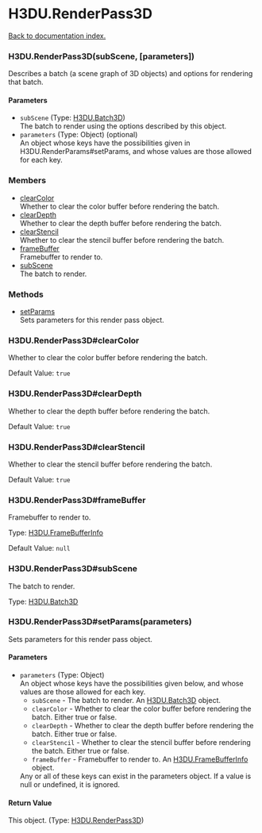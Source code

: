 # H3DU.RenderPass3D

[Back to documentation index.](index.md)

### H3DU.RenderPass3D(subScene, [parameters]) <a id='H3DU.RenderPass3D'></a>

Describes a batch (a scene graph of 3D objects) and options for
rendering that batch.

#### Parameters

* `subScene` (Type: <a href="H3DU.Batch3D.md">H3DU.Batch3D</a>)<br>
    The batch to render using the options described by this object.
* `parameters` (Type: Object) (optional)<br>
    An object whose keys have the possibilities given in H3DU.RenderParams#setParams, and whose values are those allowed for each key.

### Members

* [clearColor](#H3DU.RenderPass3D_clearColor)<br>Whether to clear the color buffer before rendering the batch.
* [clearDepth](#H3DU.RenderPass3D_clearDepth)<br>Whether to clear the depth buffer before rendering the batch.
* [clearStencil](#H3DU.RenderPass3D_clearStencil)<br>Whether to clear the stencil buffer before rendering the batch.
* [frameBuffer](#H3DU.RenderPass3D_frameBuffer)<br>Framebuffer to render to.
* [subScene](#H3DU.RenderPass3D_subScene)<br>The batch to render.

### Methods

* [setParams](#H3DU.RenderPass3D_H3DU.RenderPass3D_setParams)<br>Sets parameters for this render pass object.

### H3DU.RenderPass3D#clearColor <a id='H3DU.RenderPass3D_clearColor'></a>

Whether to clear the color buffer before rendering the batch.

Default Value: `true`

### H3DU.RenderPass3D#clearDepth <a id='H3DU.RenderPass3D_clearDepth'></a>

Whether to clear the depth buffer before rendering the batch.

Default Value: `true`

### H3DU.RenderPass3D#clearStencil <a id='H3DU.RenderPass3D_clearStencil'></a>

Whether to clear the stencil buffer before rendering the batch.

Default Value: `true`

### H3DU.RenderPass3D#frameBuffer <a id='H3DU.RenderPass3D_frameBuffer'></a>

Framebuffer to render to.

Type: <a href="H3DU.FrameBufferInfo.md">H3DU.FrameBufferInfo</a>

Default Value: `null`

### H3DU.RenderPass3D#subScene <a id='H3DU.RenderPass3D_subScene'></a>

The batch to render.

Type: <a href="H3DU.Batch3D.md">H3DU.Batch3D</a>

### H3DU.RenderPass3D#setParams(parameters) <a id='H3DU.RenderPass3D_H3DU.RenderPass3D_setParams'></a>

Sets parameters for this render pass object.

#### Parameters

* `parameters` (Type: Object)<br>
    An object whose keys have the possibilities given below, and whose values are those allowed for each key.<ul> <li><code>subScene</code> - The batch to render. An <a href="H3DU.Batch3D.md">H3DU.Batch3D</a> object. <li><code>clearColor</code> - Whether to clear the color buffer before rendering the batch. Either true or false. <li><code>clearDepth</code> - Whether to clear the depth buffer before rendering the batch. Either true or false. <li><code>clearStencil</code> - Whether to clear the stencil buffer before rendering the batch. Either true or false. <li><code>frameBuffer</code> - Framebuffer to render to. An <a href="H3DU.FrameBufferInfo.md">H3DU.FrameBufferInfo</a> object. </ul> Any or all of these keys can exist in the parameters object. If a value is null or undefined, it is ignored.

#### Return Value

This object. (Type: <a href="H3DU.RenderPass3D.md">H3DU.RenderPass3D</a>)
